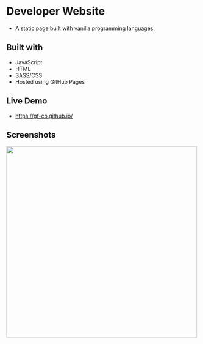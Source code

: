 # Developer Website

- A static page built with vanilla programming languages.

## Built with

- JavaScript
- HTML
- SASS/CSS
- Hosted using GitHub Pages

## Live Demo

- https://gf-co.github.io/

## Screenshots

<img src='https://github.com/gf-co/gf-co.github.io/assets/145439449/ed1794e8-f42f-4e09-9d6d-392affb94d77' height='500'  />
